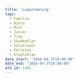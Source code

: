 ```yaml
---
title: 'Loppetømning'
tags:
  - Familie
  - Mikro
  - Mini
  - Junior
  - Trop
  - Skumbaklan
  - Vatiklanet
  - Peliklan
  - Kleptoklan
date_start: "2016-04-3T14:00:00"
date_end: "2016-04-3T18:00:00"
old_id: 5391
---
```

